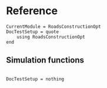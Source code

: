 Reference
=========

```@meta
CurrentModule = RoadsConstructionOpt
DocTestSetup = quote
    using RoadsConstructionOpt
end
```

Simulation functions
----------------------

```@docs
```


```@meta
DocTestSetup = nothing
```
